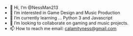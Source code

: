 - 👋 Hi, I’m @NessMan213
- 👀 I’m interested in Game Design and Music Production
- 🌱 I’m currently learning ... Python 3 and Javascript
- 💞️ I’m looking to collaborate on gaming and music projects.
- 📫 How to reach me email: calamityness@gmail.com

<!---
NessMan213/NessMan213 is a ✨ special ✨ repository because its `README.md` (this file) appears on your GitHub profile.
You can click the Preview link to take a look at your changes.
--->
